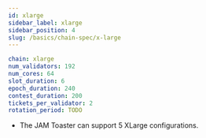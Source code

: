 ```yaml
---
id: xlarge
sidebar_label: xlarge
sidebar_position: 4
slug: /basics/chain-spec/x-large
---
```


```yaml
chain: xlarge
num_validators: 192
num_cores: 64
slot_duration: 6
epoch_duration: 240
contest_duration: 200
tickets_per_validator: 2
rotation_period: TODO
```

* The JAM Toaster can support 5 XLarge configurations.
